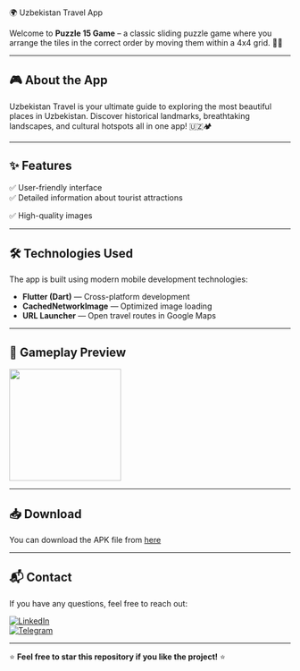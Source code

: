 🌍 Uzbekistan Travel App

Welcome to **Puzzle 15 Game** – a classic sliding puzzle game where you arrange the tiles in the correct order by moving them within a 4x4 grid. 🧩✨

---

## 🎮 About the App
Uzbekistan Travel is your ultimate guide to exploring the most beautiful places in Uzbekistan. Discover historical landmarks, breathtaking landscapes, and cultural hotspots all in one app! 🇺🇿🏕

---

## ✨ Features
✅ User-friendly interface  
✅ Detailed information about tourist attractions

✅ High-quality images 

---

## 🛠 Technologies Used
The app is built using modern mobile development technologies:
- **Flutter (Dart)** — Cross-platform development
- **CachedNetworkImage** — Optimized image loading
- **URL Launcher** — Open travel routes in Google Maps

---

## 🎥 Gameplay Preview
<img src="https://github.com/Khonsaid/uzbekistan.travel/blob/main/Travel.gif" width="200">

---

## 📥 Download
You can download the APK file from [here](https://github.com/Khonsaid/uzbekistan.travel/raw/main/Travel.apk)

---

## 📬 Contact
If you have any questions, feel free to reach out:

[![LinkedIn](https://img.shields.io/badge/LinkedIn-Profile-blue?style=for-the-badge&logo=linkedin)](https://www.linkedin.com/in/khonsaid)  
[![Telegram](https://img.shields.io/badge/Telegram-Message-blue?style=for-the-badge&logo=telegram)](https://t.me/xonsaid)

---

⭐ **Feel free to star this repository if you like the project!** ⭐
